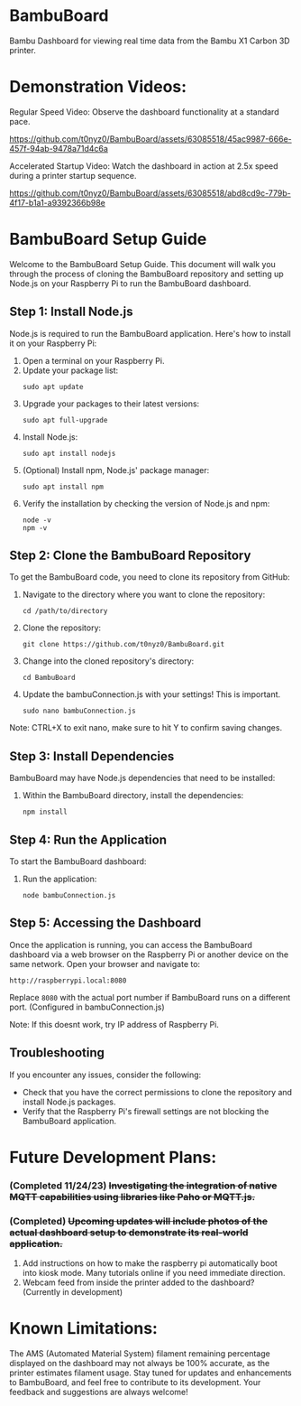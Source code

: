 # BambuBoard
Bambu Dashboard for viewing real time data from the Bambu X1 Carbon 3D printer. 

# Demonstration Videos:

Regular Speed Video: Observe the dashboard functionality at a standard pace.

https://github.com/t0nyz0/BambuBoard/assets/63085518/45ac9987-666e-457f-94ab-9478a71d4c6a

Accelerated Startup Video: Watch the dashboard in action at 2.5x speed during a printer startup sequence.

https://github.com/t0nyz0/BambuBoard/assets/63085518/abd8cd9c-779b-4f17-b1a1-a9392366b98e


# BambuBoard Setup Guide

Welcome to the BambuBoard Setup Guide. This document will walk you through the process of cloning the BambuBoard repository and setting up Node.js on your Raspberry Pi to run the BambuBoard dashboard.


## Step 1: Install Node.js

Node.js is required to run the BambuBoard application. Here's how to install it on your Raspberry Pi:

1. Open a terminal on your Raspberry Pi.
2. Update your package list:
   ```
   sudo apt update
   ```
3. Upgrade your packages to their latest versions:
   ```
   sudo apt full-upgrade
   ```
4. Install Node.js:
   ```
   sudo apt install nodejs
   ```
5. (Optional) Install npm, Node.js' package manager:
   ```
   sudo apt install npm
   ```
6. Verify the installation by checking the version of Node.js and npm:
   ```
   node -v
   npm -v
   ```

## Step 2: Clone the BambuBoard Repository

To get the BambuBoard code, you need to clone its repository from GitHub:

1. Navigate to the directory where you want to clone the repository:
   ```
   cd /path/to/directory
   ```
2. Clone the repository:
   ```
   git clone https://github.com/t0nyz0/BambuBoard.git
   ```
3. Change into the cloned repository's directory:
   ```
   cd BambuBoard
   ```
4. Update the bambuConnection.js with your settings! This is important.
   ```
   sudo nano bambuConnection.js
   ```
  Note: CTRL+X to exit nano, make sure to hit Y to confirm saving changes.

## Step 3: Install Dependencies

BambuBoard may have Node.js dependencies that need to be installed:

1. Within the BambuBoard directory, install the dependencies:
   ```
   npm install
   ```

## Step 4: Run the Application

To start the BambuBoard dashboard:

1. Run the application:
   ```
   node bambuConnection.js
   ```

## Step 5: Accessing the Dashboard

Once the application is running, you can access the BambuBoard dashboard via a web browser on the Raspberry Pi or another device on the same network. Open your browser and navigate to:
   ```
   http://raspberrypi.local:8080
   ```
Replace `8080` with the actual port number if BambuBoard runs on a different port. (Configured in bambuConnection.js)

Note: If this doesnt work, try IP address of Raspberry Pi.

## Troubleshooting

If you encounter any issues, consider the following:

- Check that you have the correct permissions to clone the repository and install Node.js packages.
- Verify that the Raspberry Pi's firewall settings are not blocking the BambuBoard application.


# Future Development Plans:

### (Completed 11/24/23) ~~Investigating the integration of native MQTT capabilities using libraries like Paho or MQTT.js.~~
### (Completed) ~~Upcoming updates will include photos of the actual dashboard setup to demonstrate its real-world application.~~
1. Add instructions on how to make the raspberry pi automatically boot into kiosk mode. Many tutorials online if you need immediate direction.
2. Webcam feed from inside the printer added to the dashboard? (Currently in development) 

# Known Limitations:

The AMS (Automated Material System) filament remaining percentage displayed on the dashboard may not always be 100% accurate, as the printer estimates filament usage.
Stay tuned for updates and enhancements to BambuBoard, and feel free to contribute to its development. Your feedback and suggestions are always welcome!
